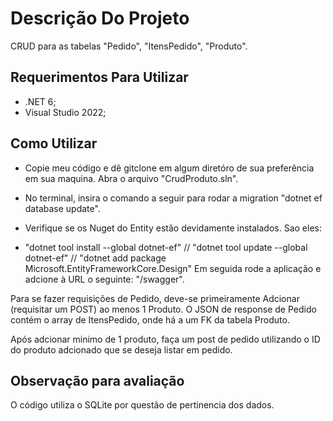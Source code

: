 # Descrição Do Projeto
CRUD para as tabelas "Pedido", "ItensPedido", "Produto".

## Requerimentos Para Utilizar
- .NET 6;
- Visual Studio 2022;

## Como Utilizar
- Copie meu código e dê gitclone em algum diretóro de sua preferência em sua maquina.
Abra o arquivo "CrudProduto.sln".

- No terminal, insira o comando a seguir para rodar a migration "dotnet ef database update".
- Verifique se os Nuget do Entity estão devidamente instalados. Sao eles: 
- "dotnet tool install --global dotnet-ef" // "dotnet tool update --global dotnet-ef" // "dotnet add package Microsoft.EntityFrameworkCore.Design"
Em seguida rode a aplicação e adcione à URL o seguinte: "/swagger".

Para se fazer requisições de Pedido, deve-se primeiramente Adcionar (requisitar um POST) ao menos 1 Produto.
O JSON de response de Pedido contém o array de ItensPedido, onde há a um FK da tabela Produto.

Após adcionar minimo de 1 produto, faça um post de pedido utilizando o ID do produto adcionado que se deseja listar em pedido.

## Observação para avaliação
O código utiliza o SQLite por questão de pertinencia dos dados.


